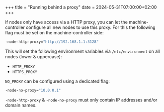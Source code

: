+++
title = "Running behind a proxy"
date = 2024-05-31T07:00:00+02:00
+++

If nodes only have access via a HTTP proxy, you can let the machine-controller configure all new
nodes to use this proxy. For this the following flag must be set on the machine-controller side:

```bash
-node-http-proxy="http://192.168.1.1:3128"
```

This will set the following environment variables via `/etc/environment` on all nodes
(lower & uppercase):

- `HTTP_PROXY`
- `HTTPS_PROXY`

`NO_PROXY` can be configured using a dedicated flag:

```bash
-node-no-proxy="10.0.0.1"
```

`-node-http-proxy` & `-node-no-proxy` must only contain IP addresses and/or domain names.
